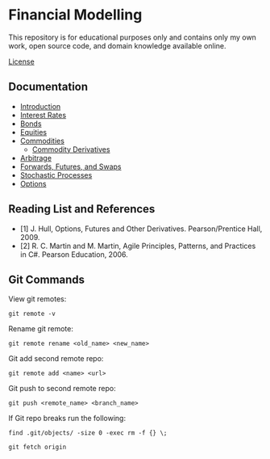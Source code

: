 # Financial Modelling

This repository is for educational purposes only and contains only my own work, open source code, and domain knowledge available online.

[License](license.txt)

## Documentation

- [Introduction](quant-library/documentation/finance/1_introduction.md)
- [Interest Rates](quant-library/documentation/finance/2_interest-rates.md)
- [Bonds](quant-library/documentation/finance/3_bonds.md)
- [Equities](quant-library/documentation/finance/4_equities.md)
- [Commodities](quant-library/documentation/finance/5_commodities.md)
  - [Commodity Derivatives](quant-library/documentation/finance/commodities/commodity_derivatives.md)
- [Arbitrage](quant-library/documentation/finance/6_arbitrage.md)
- [Forwards, Futures, and Swaps](quant-library/documentation/finance/7_forwards_futures_swaps.md)
- [Stochastic Processes](quant-library/documentation/finance/8_stochastic-processes.md)
- [Options](quant-library/documentation/finance/9_options.md)

## Reading List and References

- [1] J. Hull, Options, Futures and Other Derivatives. Pearson/Prentice Hall, 2009.
- [2] R. C. Martin and M. Martin, Agile Principles, Patterns, and Practices in C#. Pearson Education, 2006.


## Git Commands

View git remotes:

    git remote -v

Rename git remote:

    git remote rename <old_name> <new_name>

Git add second remote repo:

    git remote add <name> <url>

Git push to second remote repo:

    git push <remote_name> <branch_name>

If Git repo breaks run the following:

    find .git/objects/ -size 0 -exec rm -f {} \;

    git fetch origin

